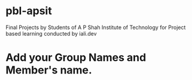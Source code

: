 # pbl-apsit
Final Projects by Students of A P Shah Institute of Technology  for Project based learning conducted by iali.dev 

# Add your Group Names and Member's name.
